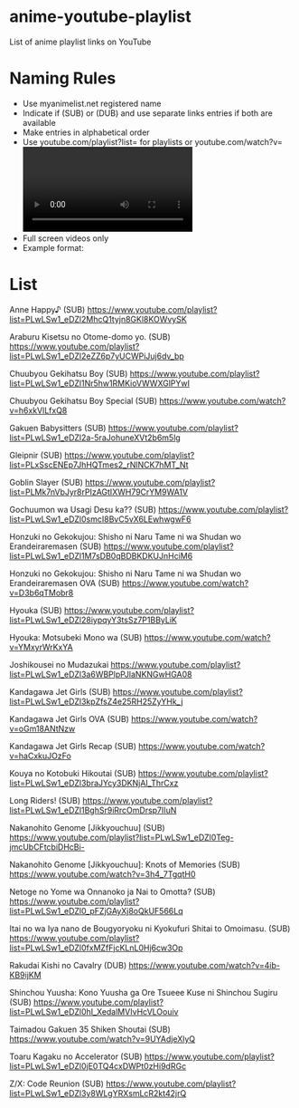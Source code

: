 # anime-youtube-playlist
List of anime playlist links on YouTube

# Naming Rules

* Use myanimelist.net registered name
* Indicate if (SUB) or (DUB) and use separate links entries if both are available
* Make entries in alphabetical order
* Use youtube.com/playlist?list=<list key here> for playlists or youtube.com/watch?v=<video key here> if the series is bundled in video. Remove unnecessary attributes.
* Full screen videos only
* Example format: 
  

# List

Anne Happy♪ (SUB) https://www.youtube.com/playlist?list=PLwLSw1_eDZl2MhcQ1tyjn8GKl8KOWvySK

Araburu Kisetsu no Otome-domo yo. (SUB) https://www.youtube.com/playlist?list=PLwLSw1_eDZl2eZZ6p7yUCWPiJuj6dv_bp

Chuubyou Gekihatsu Boy (SUB) https://www.youtube.com/playlist?list=PLwLSw1_eDZl1Nr5hw1RMKioVWWXGlPYwI

Chuubyou Gekihatsu Boy Special (SUB) https://www.youtube.com/watch?v=h6xkVlLfxQ8

Gakuen Babysitters (SUB) https://www.youtube.com/playlist?list=PLwLSw1_eDZl2a-5raJohuneXVt2b6m5lg

Gleipnir (SUB) https://www.youtube.com/playlist?list=PLxSscENEp7JhHQTmes2_rNlNCK7hMT_Nt

Goblin Slayer (SUB) https://www.youtube.com/playlist?list=PLMk7nVbJyr8rPIzAGtIXWH79CrYM9WA1V

Gochuumon wa Usagi Desu ka?? (SUB) https://www.youtube.com/playlist?list=PLwLSw1_eDZl0smcI8BvC5vX6LEwhwgwF6

Honzuki no Gekokujou: Shisho ni Naru Tame ni wa Shudan wo Erandeiraremasen (SUB) https://www.youtube.com/playlist?list=PLwLSw1_eDZl1M7sDB0qBDBKDKUJnHciM6

Honzuki no Gekokujou: Shisho ni Naru Tame ni wa Shudan wo Erandeiraremasen OVA (SUB) https://www.youtube.com/watch?v=D3b6qTMobr8

Hyouka (SUB) https://www.youtube.com/playlist?list=PLwLSw1_eDZl28iypqyY3tsSz7P1BByLiK

Hyouka: Motsubeki Mono wa (SUB) https://www.youtube.com/watch?v=YMxyrWrKxYA

Joshikousei no Mudazukai https://www.youtube.com/playlist?list=PLwLSw1_eDZl3a6WBPlpPJlaNKNGwHGA08

Kandagawa Jet Girls (SUB) https://www.youtube.com/playlist?list=PLwLSw1_eDZl3kpZfsZ4e25RH25ZyYHk_j

Kandagawa Jet Girls OVA (SUB) https://www.youtube.com/watch?v=oGm18ANtNzw

Kandagawa Jet Girls Recap (SUB) https://www.youtube.com/watch?v=haCxkuJOzFo

Kouya no Kotobuki Hikoutai (SUB) https://www.youtube.com/playlist?list=PLwLSw1_eDZl3braJYcy3DKNjAI_ThrCxz

Long Riders! (SUB) https://www.youtube.com/playlist?list=PLwLSw1_eDZl1BghSr9iRrcOmDrsp7IIuN

Nakanohito Genome [Jikkyouchuu] (SUB) https://www.youtube.com/playlist?list=PLwLSw1_eDZl0Teg-jmcUbCFtcbiDHcBi-

Nakanohito Genome [Jikkyouchuu]: Knots of Memories (SUB) https://www.youtube.com/watch?v=3h4_7TgqtH0

Netoge no Yome wa Onnanoko ja Nai to Omotta? (SUB) https://www.youtube.com/playlist?list=PLwLSw1_eDZl0_pFZjGAyXj8oQkUF566Lq

Itai no wa Iya nano de Bougyoryoku ni Kyokufuri Shitai to Omoimasu. (SUB) https://www.youtube.com/playlist?list=PLwLSw1_eDZl0fxMZfFjcKLnL0Hj6cw3Op

Rakudai Kishi no Cavalry (DUB) https://www.youtube.com/watch?v=4ib-KB9ijKM

Shinchou Yuusha: Kono Yuusha ga Ore Tsueee Kuse ni Shinchou Sugiru (SUB) https://www.youtube.com/playlist?list=PLwLSw1_eDZl0hI_XedalMVIvHcVLOouiv

Taimadou Gakuen 35 Shiken Shoutai (SUB) https://www.youtube.com/watch?v=9UYAdjeXlyQ

Toaru Kagaku no Accelerator (SUB) https://www.youtube.com/playlist?list=PLwLSw1_eDZl0jE0TQ4cxDWPt0zHi9dRGc

Z/X: Code Reunion (SUB) https://www.youtube.com/playlist?list=PLwLSw1_eDZl3y8WLgYRXsmLcR2kt42jrQ
